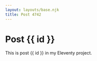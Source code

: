 ```yaml
---
layout: layouts/base.njk
title: Post 4742
---
```


# Post {{ id }}

This is post {{ id }} in my Eleventy project.
